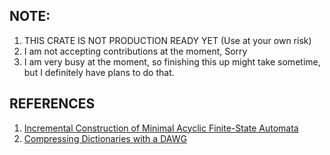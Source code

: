 ## NOTE:
1. THIS CRATE IS NOT PRODUCTION READY YET (Use at your own risk)
2. I am not accepting contributions at the moment, Sorry
3. I am very busy at the moment, so finishing this up might take sometime, but I definitely have plans to do that.

## REFERENCES
1. [Incremental Construction of Minimal Acyclic Finite-State Automata](https://aclanthology.org/J00-1002.pdf)
2. [Compressing Dictionaries with a DAWG](http://stevehanov.ca/blog/?id=115)



